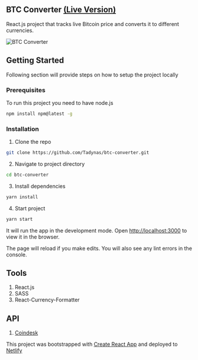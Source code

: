 ## BTC Converter [(Live Version)](https://vibrant-brattain-a3bfe8.netlify.app)

React.js project that tracks live Bitcoin price and converts it to different currencies.

![BTC Converter](https://i.imgur.com/vI8DPFK.png)


## Getting Started

Following section will provide steps on how to setup the project locally

### Prerequisites

To run this project you need to have node.js

```sh
npm install npm@latest -g
```

### Installation

1. Clone the repo

```sh
git clone https://github.com/Tadynas/btc-converter.git
```

2. Navigate to project directory

```sh
cd btc-converter
```

3. Install dependencies

```sh
yarn install
```

4.  Start project

```sh
yarn start
```

It will run the app in the development mode.
Open [http://localhost:3000](http://localhost:3000/) to view it in the browser.

The page will reload if you make edits.
You will also see any lint errors in the console.

## Tools

1. React.js
2. SASS
3. React-Currency-Formatter

## API

1. [Coindesk](https://api.coindesk.com/v1/bpi/currentprice.json)

This project was bootstrapped with [Create React App](https://github.com/facebook/create-react-app) and deployed to [Netlify](https://app.netlify.com)
